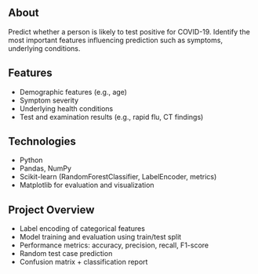 ## About
Predict whether a person is likely to test positive for COVID-19. Identify the most important features influencing prediction such as symptoms, underlying conditions.

## Features
- Demographic features (e.g., age)
- Symptom severity
- Underlying health conditions
- Test and examination results (e.g., rapid flu, CT findings)

## Technologies
- Python
- Pandas, NumPy
- Scikit-learn (RandomForestClassifier, LabelEncoder, metrics)
- Matplotlib for evaluation and visualization

## Project Overview
- Label encoding of categorical features
- Model training and evaluation using train/test split
- Performance metrics: accuracy, precision, recall, F1-score
- Random test case prediction
- Confusion matrix + classification report

